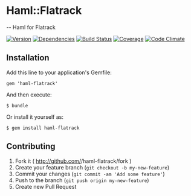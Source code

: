 # Haml::Flatrack
--
Haml for Flatrack

[![Version](http://allthebadges.io/jwaldrip/haml-flatrack/badge_fury.png)](http://allthebadges.io/jwaldrip/haml-flatrack/badge_fury)
[![Dependencies](http://allthebadges.io/jwaldrip/haml-flatrack/gemnasium.png)](http://allthebadges.io/jwaldrip/haml-flatrack/gemnasium)
[![Build Status](http://allthebadges.io/jwaldrip/haml-flatrack/travis.png)](http://allthebadges.io/jwaldrip/haml-flatrack/travis)
[![Coverage](http://allthebadges.io/jwaldrip/haml-flatrack/coveralls.png)](http://allthebadges.io/jwaldrip/haml-flatrack/coveralls)
[![Code Climate](http://allthebadges.io/jwaldrip/haml-flatrack/code_climate.png)](http://allthebadges.io/jwaldrip/haml-flatrack/code_climate)

## Installation

Add this line to your application's Gemfile:

    gem 'haml-flatrack'

And then execute:

    $ bundle

Or install it yourself as:

    $ gem install haml-flatrack

## Contributing

1. Fork it ( http://github.com/<my-github-username>/haml-flatrack/fork )
2. Create your feature branch (`git checkout -b my-new-feature`)
3. Commit your changes (`git commit -am 'Add some feature'`)
4. Push to the branch (`git push origin my-new-feature`)
5. Create new Pull Request
